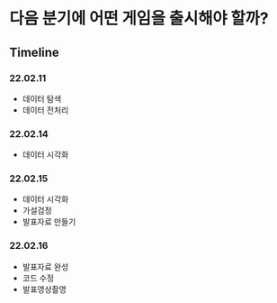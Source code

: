 다음 분기에 어떤 게임을 출시해야 할까?
=============
Timeline
-------------
### 22.02.11
* 데이터 탐색
* 데이터 전처리

### 22.02.14
* 데이터 시각화

### 22.02.15
* 데이터 시각화
* 가설검정
* 발표자료 만들기

### 22.02.16
* 발표자료 완성
* 코드 수정
* 발표영상촬영
